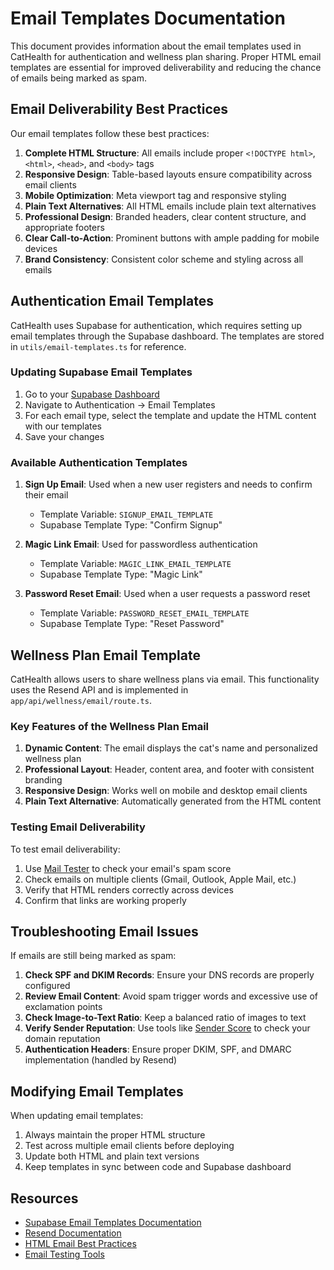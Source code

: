 # Email Templates Documentation

This document provides information about the email templates used in CatHealth for authentication and wellness plan sharing. Proper HTML email templates are essential for improved deliverability and reducing the chance of emails being marked as spam.

## Email Deliverability Best Practices

Our email templates follow these best practices:

1. **Complete HTML Structure**: All emails include proper `<!DOCTYPE html>`, `<html>`, `<head>`, and `<body>` tags
2. **Responsive Design**: Table-based layouts ensure compatibility across email clients
3. **Mobile Optimization**: Meta viewport tag and responsive styling
4. **Plain Text Alternatives**: All HTML emails include plain text alternatives
5. **Professional Design**: Branded headers, clear content structure, and appropriate footers
6. **Clear Call-to-Action**: Prominent buttons with ample padding for mobile devices
7. **Brand Consistency**: Consistent color scheme and styling across all emails

## Authentication Email Templates

CatHealth uses Supabase for authentication, which requires setting up email templates through the Supabase dashboard. The templates are stored in `utils/email-templates.ts` for reference.

### Updating Supabase Email Templates

1. Go to your [Supabase Dashboard](https://app.supabase.com)
2. Navigate to Authentication → Email Templates
3. For each email type, select the template and update the HTML content with our templates
4. Save your changes

### Available Authentication Templates

1. **Sign Up Email**: Used when a new user registers and needs to confirm their email
   - Template Variable: `SIGNUP_EMAIL_TEMPLATE`
   - Supabase Template Type: "Confirm Signup"

2. **Magic Link Email**: Used for passwordless authentication
   - Template Variable: `MAGIC_LINK_EMAIL_TEMPLATE`
   - Supabase Template Type: "Magic Link"

3. **Password Reset Email**: Used when a user requests a password reset
   - Template Variable: `PASSWORD_RESET_EMAIL_TEMPLATE`
   - Supabase Template Type: "Reset Password"

## Wellness Plan Email Template

CatHealth allows users to share wellness plans via email. This functionality uses the Resend API and is implemented in `app/api/wellness/email/route.ts`.

### Key Features of the Wellness Plan Email

1. **Dynamic Content**: The email displays the cat's name and personalized wellness plan
2. **Professional Layout**: Header, content area, and footer with consistent branding
3. **Responsive Design**: Works well on mobile and desktop email clients
4. **Plain Text Alternative**: Automatically generated from the HTML content

### Testing Email Deliverability

To test email deliverability:

1. Use [Mail Tester](https://www.mail-tester.com/) to check your email's spam score
2. Check emails on multiple clients (Gmail, Outlook, Apple Mail, etc.)
3. Verify that HTML renders correctly across devices
4. Confirm that links are working properly

## Troubleshooting Email Issues

If emails are still being marked as spam:

1. **Check SPF and DKIM Records**: Ensure your DNS records are properly configured
2. **Review Email Content**: Avoid spam trigger words and excessive use of exclamation points
3. **Check Image-to-Text Ratio**: Keep a balanced ratio of images to text
4. **Verify Sender Reputation**: Use tools like [Sender Score](https://senderscore.org/) to check your domain reputation
5. **Authentication Headers**: Ensure proper DKIM, SPF, and DMARC implementation (handled by Resend)

## Modifying Email Templates

When updating email templates:

1. Always maintain the proper HTML structure
2. Test across multiple email clients before deploying
3. Update both HTML and plain text versions
4. Keep templates in sync between code and Supabase dashboard

## Resources

- [Supabase Email Templates Documentation](https://supabase.com/docs/guides/auth/auth-email-templates)
- [Resend Documentation](https://resend.com/docs/introduction)
- [HTML Email Best Practices](https://www.litmus.com/blog/email-coding-best-practices/)
- [Email Testing Tools](https://www.emailonacid.com/) 